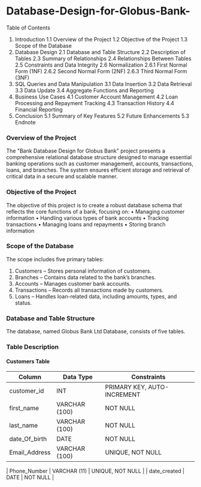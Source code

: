 # Database-Design-for-Globus-Bank-

Table of Contents

1.	Introduction
1.1 Overview of the Project
1.2 Objective of the Project
1.3 Scope of the Database
2.	Database Design
2.1 Database and Table Structure
2.2 Description of Tables
2.3 Summary of Relationships
2.4 Relationships Between Tables
2.5 Constraints and Data Integrity
2.6 Normalization
2.6.1 First Normal Form (1NF)
2.6.2 Second Normal Form (2NF)
2.6.3 Third Normal Form (3NF)
3.	SQL Queries and Data Manipulation
3.1 Data Insertion
3.2 Data Retrieval
3.3 Data Update
3.4 Aggregate Functions and Reporting
4.	Business Use Cases
4.1 Customer Account Management
4.2 Loan Processing and Repayment Tracking
4.3 Transaction History
4.4 Financial Reporting
5.	Conclusion
5.1 Summary of Key Features
5.2 Future Enhancements
5.3 Endnote

### Overview of the Project
The "Bank Database Design for Globus Bank" project presents a comprehensive relational database structure designed to manage essential banking operations such as customer management, accounts, transactions, loans, and branches. The system ensures efficient storage and retrieval of critical data in a secure and scalable manner.

### Objective of the Project
The objective of this project is to create a robust database schema that reflects the core functions of a bank, focusing on:
•	Managing customer information
•	Handling various types of bank accounts
•	Tracking transactions
•	Managing loans and repayments
•	Storing branch information

### Scope of the Database
The scope includes five primary tables:
1.	Customers – Stores personal information of customers.
2.	Branches – Contains data related to the bank’s branches.
3.	Accounts – Manages customer bank accounts.
4.	Transactions – Records all transactions made by customers.
5.	Loans – Handles loan-related data, including amounts, types, and status.

### Database and Table Structure
The database, named Globus Bank Ltd Database, consists of five tables. 

### Table Description
#### Customers Table

| Column            | Data Type           | Constraints                        |
|-------------------|---------------------|------------------------------------|
| customer_id       | INT                 | PRIMARY KEY, AUTO- INCREMENT       |
| first_name        | VARCHAR (100)       | NOT NULL                           |
| last_name         | VARCHAR (100)       | NOT NULL                           | 
| date_Of_birth     | DATE                | NOT NULL                           |
| Email_Address     | VARCHAR (100)       | UNIQUE, NOT NULL                   | 


| Phone_Number      | VARCHAR (11)        | UNIQUE, NOT NULL                   |
| date_created      | DATE                | NOT NULL                           |





